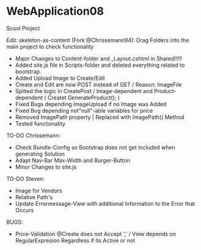 # WebApplication08
Scool Project

Edit: skeleton-as-content (Fork @Chrissemann94): Drag Folders into the main project to check functionality

- Major Changes to Content-folder and _Layout.cshtml in Shared!!!!!
- Added site.js file in Scripts-folder and deleted everything related to bootstrap.
- Added Upload Image to Create/Edit
- Create and Edit are now POST instead of GET / Reason: ImageFile
- Splited the logic in CreatePost / Image-dependent and Product-dependent ( Createt GenerateProduct(); ) 
- Fixed Bugs depending ImageUpload if no Image was Added
- Fixed Bug depending not"null"-able variables for price
- Removed ImagePath property | Replaced with ImagePath() Method
- Tested functionality


TO-DO Chrissemann:
- Check Bundle-Config so Bootstrap does not get included when generating Solution
- Adapt Nav-Bar Max-Width and Burger-Button 
- Minor Changes to site.js


TO-DO Steven:
- Image for Vendors 
- Relative Path's
- Update Errormessage-View with additional Information to the Error that Occurs

BUGS:
- Price-Validation @Create does not Accept ',' / View depends on RegularExpresion Regardless if its Active or not
